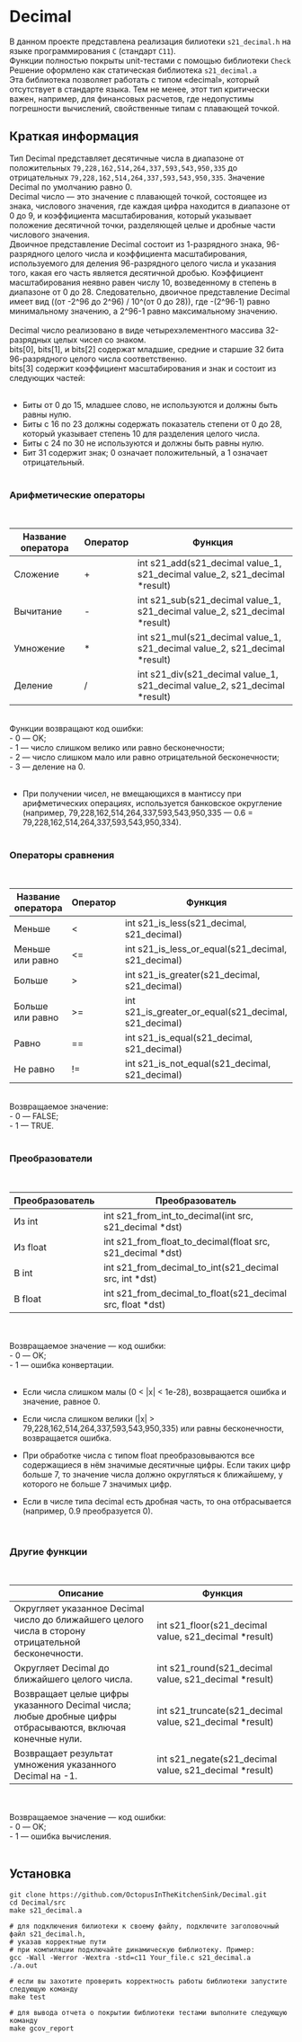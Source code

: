 # Decimal

В данном проекте представлена реализация билиотеки ```s21_decimal.h``` на языке программирования ```С``` (стандарт ```С11```). <br>
Функции полностью покрыты unit-тестами c помощью библиотеки ```Check```<br>
Решение оформлено как статическая библиотека ```s21_decimal.a```<br>
Эта библиотека позволяет работать с типом «decimal», который отсутствует в стандарте языка. Тем не менее, этот тип критически важен, например, для финансовых расчетов, где недопустимы погрешности вычислений, свойственные типам с плавающей точкой.

## Краткая информация

Тип Decimal представляет десятичные числа в диапазоне от положительных ```79,228,162,514,264,337,593,543,950,335``` до отрицательных ```79,228,162,514,264,337,593,543,950,335```. Значение Decimal по умолчанию равно 0.<br>
Decimal число — это значение с плавающей точкой, состоящее из знака, числового значения, где каждая цифра находится в диапазоне от 0 до 9, и коэффициента масштабирования, который указывает положение десятичной точки, разделяющей целые и дробные части числового значения.<br>
Двоичное представление Decimal состоит из 1-разрядного знака, 96-разрядного целого числа и коэффициента масштабирования, используемого для деления 96-разрядного целого числа и указания того, какая его часть является десятичной дробью. Коэффициент масштабирования неявно равен числу 10, возведенному в степень в диапазоне от 0 до 28. Следовательно, двоичное представление Decimal имеет вид ((от -2^96 до 2^96) / 10^(от 0 до 28)), где -(2^96-1) равно минимальному значению, а 2^96-1 равно максимальному значению.<br><br>
Decimal число реализовано в виде четырехэлементного массива 32-разрядных целых чисел со знаком.<br>
bits[0], bits[1], и bits[2] содержат младшие, средние и старшие 32 бита 96-разрядного целого числа соответственно.<br>
bits[3] содержит коэффициент масштабирования и знак и состоит из следующих частей:
<br><br>
- Биты от 0 до 15, младшее слово, не используются и должны быть равны нулю.<br>
- Биты с 16 по 23 должны содержать показатель степени от 0 до 28, который указывает степень 10 для разделения целого числа.<br>
- Биты с 24 по 30 не используются и должны быть равны нулю.<br>
- Бит 31 содержит знак; 0 означает положительный, а 1 означает отрицательный.<br><br>
### Арифметические операторы
<br>

Название оператора|Оператор|Функция
-|-|-
Сложение|+|int s21_add(s21_decimal value_1, s21_decimal value_2, s21_decimal *result)
Вычитание|-|int s21_sub(s21_decimal value_1, s21_decimal value_2, s21_decimal *result)
Умножение|*|int s21_mul(s21_decimal value_1, s21_decimal value_2, s21_decimal *result)
Деление|/|int s21_div(s21_decimal value_1, s21_decimal value_2, s21_decimal *result)

<br>
Функции возвращают код ошибки:
<br>
- 0 — OK;<br>
- 1 — число слишком велико или равно бесконечности;<br>
- 2 — число слишком мало или равно отрицательной бесконечности;<br>
- 3 — деление на 0.
<br><br>

* При получении чисел, не вмещающихся в мантиссу при арифметических операциях, используется банковское округление (например, 79,228,162,514,264,337,593,543,950,335 — 0.6 = 79,228,162,514,264,337,593,543,950,334).<br><br>

### Операторы сравнения 
<br>

Название оператора|Оператор|Функция
-|-|-
Меньше|<|int s21_is_less(s21_decimal, s21_decimal)
Меньше или равно|<=|int s21_is_less_or_equal(s21_decimal, s21_decimal)
Больше|>|int s21_is_greater(s21_decimal, s21_decimal)
Больше или равно|>=|int s21_is_greater_or_equal(s21_decimal, s21_decimal)
Равно|==|int s21_is_equal(s21_decimal, s21_decimal)
Не равно|!=|int s21_is_not_equal(s21_decimal, s21_decimal)

<br>
Возвращаемое значение:<br>
- 0 — FALSE;<br>
- 1 — TRUE.
<br><br>

### Преобразователи
<br>

Преобразователь|Преобразователь
-|-
Из int|int s21_from_int_to_decimal(int src, s21_decimal *dst)
Из float|int s21_from_float_to_decimal(float src, s21_decimal *dst)
В int|int s21_from_decimal_to_int(s21_decimal src, int *dst)
В float|int s21_from_decimal_to_float(s21_decimal src, float *dst)

<br>
<br>
Возвращаемое значение — код ошибки:<br>
- 0 — OK;<br>
- 1 — ошибка конвертации.<br><br>

* Если числа слишком малы (0 < |x| < 1e-28), возвращается ошибка и значение, равное 0.

* Если числа слишком велики (|x| > 79,228,162,514,264,337,593,543,950,335) или равны бесконечности, возвращается ошибка.

* При обработке числа с типом float преобразовываются все содержащиеся в нём значимые десятичные цифры. Если таких цифр больше 7, то значение числа должно округляться к ближайшему, у которого не больше 7 значимых цифр.
* Если в числе типа decimal есть дробная часть, то она отбрасывается (например, 0.9 преобразуется 0).

<br>

### Другие функции

<br>

Описание|Функция
-|-
Округляет указанное Decimal число до ближайшего целого числа в сторону отрицательной бесконечности.|int s21_floor(s21_decimal value, s21_decimal *result)
Округляет Decimal до ближайшего целого числа.|int s21_round(s21_decimal value, s21_decimal *result)
Возвращает целые цифры указанного Decimal числа; любые дробные цифры отбрасываются, включая конечные нули.|int s21_truncate(s21_decimal value, s21_decimal *result)
Возвращает результат умножения указанного Decimal на -1.|int s21_negate(s21_decimal value, s21_decimal *result)

<br>
<br>
Возвращаемое значение — код ошибки:<br>
- 0 — OK;<br>
- 1 — ошибка вычисления.<br><br>

## Установка
```
git clone https://github.com/OctopusInTheKitchenSink/Decimal.git
cd Decimal/src
make s21_decimal.a

# для подключения билиотеки к своему файлу, подключите заголовочный файл s21_decimal.h,
# указав корректные пути
# при компиляции подключайте динамическую библиотеку. Пример:
gcc -Wall -Werror -Wextra -std=c11 Your_file.c s21_decimal.a
./a.out

# если вы захотите проверить корректность работы библиотеки запустите следующую команду
make test

# для вывода отчета о покрытии библиотеки тестами выполните следующую команду
make gcov_report
```
